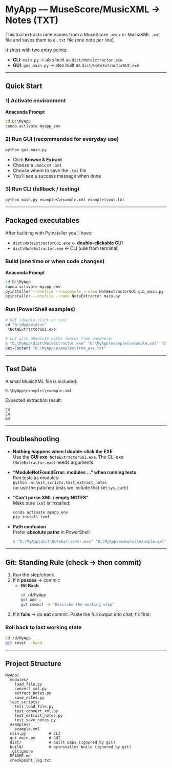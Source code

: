 # MyApp — MuseScore/MusicXML → Notes (TXT)

This tool extracts note names from a MuseScore `.mscx` or MusicXML `.xml` file
and saves them to a `.txt` file (one note per line).

It ships with two entry points:

- **CLI**: `main.py` → also built as `dist/NoteExtractor.exe`
- **GUI**: `gui_main.py` → also built as `dist/NoteExtractorGUI.exe`

---

## Quick Start

### 1) Activate environment
**Anaconda Prompt**
```cmd
cd D:\MyApp
conda activate myapp_env
```

### 2) Run GUI (recommended for everyday use)
```cmd
python gui_main.py
```
- Click **Browse & Extract**
- Choose a `.mscx` or `.xml`
- Choose where to save the `.txt` file
- You’ll see a success message when done

### 3) Run CLI (fallback / testing)
```cmd
python main.py examples\example.xml examples\out.txt
```

---

## Packaged executables

After building with PyInstaller you’ll have:

- `dist\NoteExtractorGUI.exe`  ← **double-clickable GUI**
- `dist\NoteExtractor.exe`     ← CLI (use from terminal)

### Build (one time or when code changes)
**Anaconda Prompt**
```cmd
cd D:\MyApp
conda activate myapp_env
pyinstaller --onefile --noconsole --name NoteExtractorGUI gui_main.py
pyinstaller --onefile --name NoteExtractor main.py
```

### Run (PowerShell examples)
```powershell
# GUI (double-click or run)
cd "D:\MyApp\dist"
.\NoteExtractorGUI.exe

# CLI with absolute paths (works from anywhere)
& "D:\MyApp\dist\NoteExtractor.exe" "D:\MyApp\examples\example.xml" "D:\MyApp\examples\from_exe.txt"
Get-Content "D:\MyApp\examples\from_exe.txt"
```

---

## Test Data

A small MusicXML file is included:
```
D:\MyApp\examples\example.xml
```
Expected extraction result:
```
C4
E4
G4
```

---

## Troubleshooting

- **Nothing happens when I double-click the EXE**  
  Use the **GUI exe**: `NoteExtractorGUI.exe`. The CLI exe (`NoteExtractor.exe`) needs arguments.

- **“ModuleNotFoundError: modules …” when running tests**  
  Run tests as modules:  
  `python -m test_scripts.test_extract_notes`  
  (or use the patched tests we include that set `sys.path`)

- **“Can’t parse XML / empty NOTES”**  
  Make sure `lxml` is installed:
  ```cmd
  conda activate myapp_env
  pip install lxml
  ```

- **Path confusion**  
  Prefer **absolute paths** in PowerShell:
  ```powershell
  & "D:\MyApp\dist\NoteExtractor.exe" "D:\MyApp\examples\example.xml" "D:\MyApp\examples\out.txt"
  ```

---

## Git: Standing Rule (check → then commit)

1. Run the step/check.
2. If it **passes** → commit:
   - **Git Bash**
     ```bash
     cd /d/MyApp
     git add .
     git commit -m "Describe the working step"
     ```
3. If it **fails** → do **not** commit. Paste the full output into chat; fix first.

### Roll back to last working state
```bash
cd /d/MyApp
git reset --hard
```

---

## Project Structure
```
MyApp/
  modules/
    load_file.py
    convert_xml.py
    extract_notes.py
    save_notes.py
  test_scripts/
    test_load_file.py
    test_convert_xml.py
    test_extract_notes.py
    test_save_notes.py
  examples/
    example.xml
  main.py          # CLI
  gui_main.py      # GUI
  dist/            # built EXEs (ignored by git)
  build/           # pyinstaller build (ignored by git)
  .gitignore
  README.md
  checkpoint_log.txt
```
